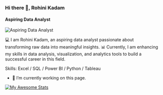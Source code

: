 ### Hi there 👋, Rohini Kadam
#### Aspiring Data Analyst
![Aspiring Data Analyst](https://www.canva.com/design/DAGdIZfJVSA/PguwkqBrVD_DeSy0PfcIEw/edit)

💻 I am Rohini Kadam, an aspiring data analyst passionate about transforming raw data into meaningful insights. 📊 Currently, I am enhancing my skills in data analysis, visualization, and analytics tools to build a successful career in this field.

Skills: Excel / SQL / Power BI / Python / Tableau

- 🔭 I’m currently working on this page. 

[![My Awesome Stats](https://awesome-github-stats.azurewebsites.net/user-stats/kadam-rohini98?cardType=github&preferLogin=false)](https://git.io/awesome-stats-card)




